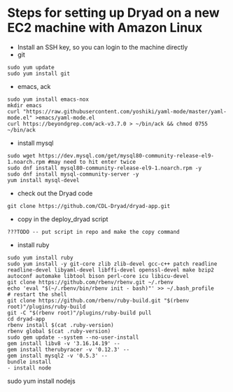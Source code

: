 
Steps for setting up Dryad on a new EC2 machine with Amazon Linux
=================================================================

- Install an SSH key, so you can login to the machine directly
- git
```
sudo yum update
sudo yum install git
```
- emacs, ack
```
sudo yum install emacs-nox
mkdir emacs
curl "https://raw.githubusercontent.com/yoshiki/yaml-mode/master/yaml-mode.el" >emacs/yaml-mode.el
curl https://beyondgrep.com/ack-v3.7.0 > ~/bin/ack && chmod 0755 ~/bin/ack
```
- install mysql
```
sudo wget https://dev.mysql.com/get/mysql80-community-release-el9-1.noarch.rpm #may need to hit enter twice
sudo dnf install mysql80-community-release-el9-1.noarch.rpm -y
sudo dnf install mysql-community-server -y
yum install mysql-devel
```
- check out the Dryad code
```
git clone https://github.com/CDL-Dryad/dryad-app.git
```
- copy in the deploy_dryad script
```
???TODO -- put script in repo and make the copy command
```
- install ruby
```
sudo yum install ruby
sudo yum install -y git-core zlib zlib-devel gcc-c++ patch readline readline-devel libyaml-devel libffi-devel openssl-devel make bzip2 autoconf automake libtool bison perl-core icu libicu-devel
git clone https://github.com/rbenv/rbenv.git ~/.rbenv
echo 'eval "$(~/.rbenv/bin/rbenv init - bash)"' >> ~/.bash_profile
# restart the shell
git clone https://github.com/rbenv/ruby-build.git "$(rbenv root)"/plugins/ruby-build
git -C "$(rbenv root)"/plugins/ruby-build pull
cd dryad-app
rbenv install $(cat .ruby-version)
rbenv global $(cat .ruby-version)
sudo gem update --system --no-user-install
gem install libv8 -v '3.16.14.19' --
gem install therubyracer -v '0.12.3' --
gem install mysql2 -v '0.5.3' -- 
bundle install
- install node
```
sudo yum install nodejs
```
